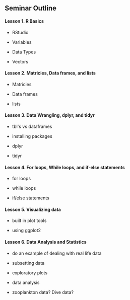 <h2> Seminar Outline </h2> 

<h4> Lesson 1. R Basics </h4>

- RStudio 

- Variables 

- Data Types 

- Vectors 

<h4> Lesson 2. Matricies, Data frames, and lists </h4>

- Matricies 

- Data frames 

- lists 

<h4> Lesson 3. Data Wrangling, dplyr, and tidyr </h4>
  
- tbl's vs dataframes 

- installing packages 

- dplyr 

- tidyr

<h4> Lesson 4. For loops, While loops, and if-else statements </h4>

- for loops 

- while loops 

- if/else statements 

<h4> Lesson 5. Visualizing data </h4>

- built in plot tools 

- using ggplot2  

<h4> Lesson 6. Data Analysis and Statistics</h4>

- do an example of dealing with real life data 

- subsetting data 

- exploratory plots 

- data analysis 

- zooplankton data? Dive data? 
